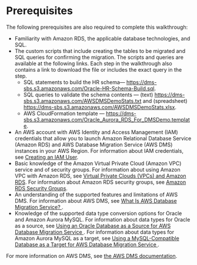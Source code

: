 # Prerequisites<a name="CHAP_RDSOracle2Aurora.Prerequisites"></a>

The following prerequisites are also required to complete this walkthrough:
+  Familiarity with Amazon RDS, the applicable database technologies, and SQL\. 
+ The custom scripts that include creating the tables to be migrated and SQL queries for confirming the migration\. The scripts and queries are available at the following links\. Each step in the walkthrough also contains a link to download the file or includes the exact query in the step\.
  + SQL statements to build the HR schema— [ https://dms\-sbs\.s3\.amazonaws\.com/Oracle\-HR\-Schema\-Build\.sql](https://dms-sbs.s3.amazonaws.com/Oracle-HR-Schema-Build.sql)\. 
  + SQL queries to validate the schema contents — \(text\) [ https://dms\-sbs\.s3\.amazonaws\.com/AWSDMSDemoStats\.txt](https://dms-sbs.s3.amazonaws.com/AWSDMSDemoStats.txt) and \(spreadsheet\) [ https://dms\-sbs\.s3\.amazonaws\.com/AWSDMSDemoStats\.xlsx](https://dms-sbs.s3.amazonaws.com/AWSDMSDemoStats.xlsx)\.
  + AWS CloudFormation template — [ https://dms\-sbs\.s3\.amazonaws\.com/Oracle\_Aurora\_RDS\_For\_DMSDemo\.template](https://dms-sbs.s3.amazonaws.com/Oracle_Aurora_RDS_For_DMSDemo.template)\.
+ An AWS account with AWS Identity and Access Management \(IAM\) credentials that allow you to launch Amazon Relational Database Service \(Amazon RDS\) and AWS Database Migration Service \(AWS DMS\) instances in your AWS Region\. For information about IAM credentials, see [Creating an IAM User](http://docs.aws.amazon.com/dms/latest/userguide/CHAP_SettingUp.html#CHAP_SettingUp.IAM)\.
+ Basic knowledge of the Amazon Virtual Private Cloud \(Amazon VPC\) service and of security groups\. For information about using Amazon VPC with Amazon RDS, see [ Virtual Private Clouds \(VPCs\) and Amazon RDS](http://docs.aws.amazon.com/AmazonRDS/latest/UserGuide/USER_VPC.html)\. For information about Amazon RDS security groups, see [ Amazon RDS Security Groups](http://docs.aws.amazon.com/AmazonRDS/latest/UserGuide/Overview.RDSSecurityGroups.html)\.
+ An understanding of the supported features and limitations of AWS DMS\. For information about AWS DMS, see [ What Is AWS Database Migration Service? ](http://docs.aws.amazon.com/dms/latest/userguide/Welcome.html)\.
+ Knowledge of the supported data type conversion options for Oracle and Amazon Aurora MySQL\. For information about data types for Oracle as a source, see [ Using an Oracle Database as a Source for AWS Database Migration Service ](http://docs.aws.amazon.com/dms/latest/userguide/CHAP_Source.Oracle.html)\. For information about data types for Amazon Aurora MySQL as a target, see [ Using a MySQL\-Compatible Database as a Target for AWS Database Migration Service ](http://docs.aws.amazon.com/dms/latest/userguide/CHAP_Target.MySQL.html)\.

For more information on AWS DMS, see [the AWS DMS documentation](http://docs.aws.amazon.com/dms/latest/userguide/CHAP_GettingStarted.html)\.